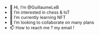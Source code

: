 - 👋 Hi, I’m @GuillaumeLeB
- 👀 I’m interested in chess & IoT
- 🌱 I’m currently learning NFT
- 💞️ I’m looking to collaborate on many plans
- 📫 How to reach me ? my email !

<!---
GuillaumeLeB/GuillaumeLeB is a ✨ special ✨ repository because its `README.md` (this file) appears on your GitHub profile.
You can click the Preview link to take a look at your changes.
--->
